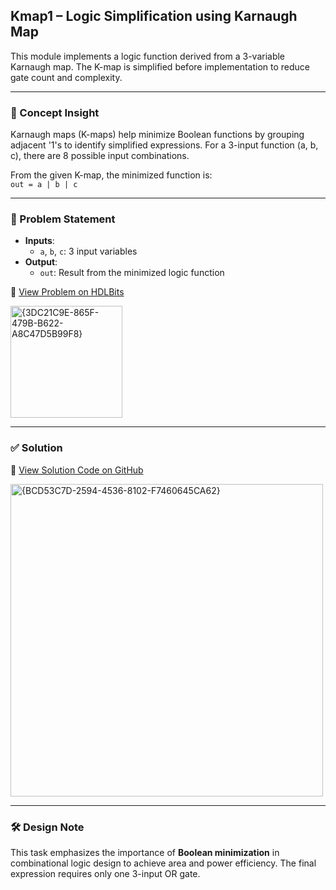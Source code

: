 ## Kmap1 – Logic Simplification using Karnaugh Map

This module implements a logic function derived from a 3-variable Karnaugh map. The K-map is simplified before implementation to reduce gate count and complexity.

---

### 🧠 Concept Insight  
Karnaugh maps (K-maps) help minimize Boolean functions by grouping adjacent '1's to identify simplified expressions. For a 3-input function (a, b, c), there are 8 possible input combinations.

From the given K-map, the minimized function is:  
`out = a | b | c`

---

### 📘 Problem Statement  
- **Inputs**:  
  - `a`, `b`, `c`: 3 input variables  
- **Output**:  
  - `out`: Result from the minimized logic function  

🔗 [View Problem on HDLBits](https://hdlbits.01xz.net/wiki/Kmap1)

<img width="179" alt="{3DC21C9E-865F-479B-B622-A8C47D5B99F8}" src="https://github.com/user-attachments/assets/10effd6c-a1ff-4f01-ac26-fa0890f52329" />

---

### ✅ Solution  
📄 [View Solution Code on GitHub](https://github.com/EswarAdithya011/HDLBits/blob/main/Problem%20Sets/3.%20Circuits/Combinational%20logic/3.4%20karnaugh%20Map%20to%20circuit/3-variable/kmap1.v)

<img width="500" alt="{BCD53C7D-2594-4536-8102-F7460645CA62}" src="https://github.com/user-attachments/assets/5997d142-86d7-427d-9274-df52d48c69fc" />

---

### 🛠 Design Note  
This task emphasizes the importance of **Boolean minimization** in combinational logic design to achieve area and power efficiency. The final expression requires only one 3-input OR gate.
